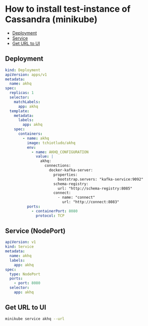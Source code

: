 # How to install test-instance of Cassandra (minikube)

- [Deployment](#deployment)
- [Service](#service-nodeport)
- [Get URL to UI](#get-url-to-ui)

## Deployment

```yaml
kind: Deployment
apiVersion: apps/v1
metadata:
  name: akhq
spec:
  replicas: 1
  selector:
    matchLabels:
      app: akhq
  template:
    metadata:
      labels:
        app: akhq
    spec:
      containers:
        - name: akhq
          image: tchiotludo/akhq
          env:
            - name: AKHQ_CONFIGURATION
              value: |
                akhq:
                  connections:
                    docker-kafka-server:
                      properties:
                        bootstrap.servers: "kafka-service:9092"
                      schema-registry:
                        url: "http://schema-registry:8085"
                      connect:
                        - name: "connect"
                          url: "http://connect:8083"
          ports:
            - containerPort: 8080
              protocol: TCP
```

## Service (NodePort)

```yaml
apiVersion: v1
kind: Service
metadata:
  name: akhq
  labels:
    app: akhq
spec:
  type: NodePort
  ports:
    - port: 8080
  selector:
    app: akhq
```

## Get URL to UI

```bash
minikube service akhq --url
```
